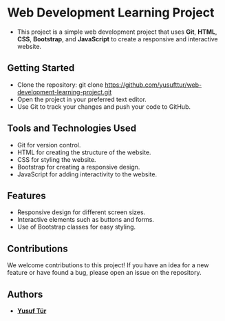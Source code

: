 # Web Development Learning Project
* This project is a simple web development project that uses **Git**, **HTML**, **CSS**, **Bootstrap**, and **JavaScript** to create a responsive and interactive website.

## Getting Started
* Clone the repository: git clone https://github.com/yusufttur/web-development-learning-project.git
* Open the project in your preferred text editor.
* Use Git to track your changes and push your code to GitHub.

## Tools and Technologies Used
* Git for version control.
* HTML for creating the structure of the website.
* CSS for styling the website.
* Bootstrap for creating a responsive design.
* JavaScript for adding interactivity to the website.

## Features
* Responsive design for different screen sizes.
* Interactive elements such as buttons and forms.
* Use of Bootstrap classes for easy styling.

## Contributions
We welcome contributions to this project! If you have an idea for a new feature or have found a bug, please open an issue on the repository.

## Authors
* [**Yusuf Tür**](https://github.com/yusufttur)
